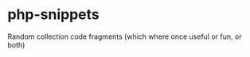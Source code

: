 php-snippets
============

Random collection code fragments (which where once useful or fun, or both)

